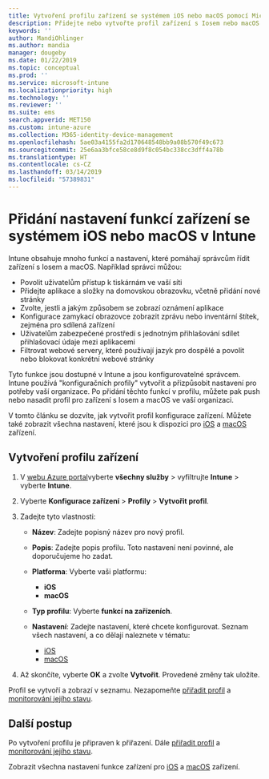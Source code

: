 ```yaml
---
title: Vytvoření profilu zařízení se systémem iOS nebo macOS pomocí Microsoft Intune – Azure | Microsoft Docs
description: Přidejte nebo vytvořte profil zařízení s Iosem nebo macOS a pak nakonfigurujte nastavení pro AirPrint, rozložení domovské obrazovky, oznámení aplikací, sdílené zařízení, jednotné přihlašování a nastavení filtru webového obsahu v Microsoft Intune.
keywords: ''
author: MandiOhlinger
ms.author: mandia
manager: dougeby
ms.date: 01/22/2019
ms.topic: conceptual
ms.prod: ''
ms.service: microsoft-intune
ms.localizationpriority: high
ms.technology: ''
ms.reviewer: ''
ms.suite: ems
search.appverid: MET150
ms.custom: intune-azure
ms.collection: M365-identity-device-management
ms.openlocfilehash: 5ae03a4155fa2d170648548bb9a08b570f49c673
ms.sourcegitcommit: 25e6aa3bfce58ce8d9f8c054bc338cc3dff4a78b
ms.translationtype: HT
ms.contentlocale: cs-CZ
ms.lasthandoff: 03/14/2019
ms.locfileid: "57389831"
---
```

# <a name="add-ios-or-macos-device-feature-settings-in-intune"></a>Přidání nastavení funkcí zařízení se systémem iOS nebo macOS v Intune

Intune obsahuje mnoho funkcí a nastavení, které pomáhají správcům řídit zařízení s Iosem a macOS. Například správci můžou:

- Povolit uživatelům přístup k tiskárnám ve vaší síti
- Přidejte aplikace a složky na domovskou obrazovku, včetně přidání nové stránky
- Zvolte, jestli a jakým způsobem se zobrazí oznámení aplikace
- Konfigurace zamykací obrazovce zobrazit zprávu nebo inventární štítek, zejména pro sdílená zařízení
- Uživatelům zabezpečené prostředí s jednotným přihlašování sdílet přihlašovací údaje mezi aplikacemi
- Filtrovat webové servery, které používají jazyk pro dospělé a povolit nebo blokovat konkrétní webové stránky

Tyto funkce jsou dostupné v Intune a jsou konfigurovatelné správcem. Intune používá "konfiguračních profily" vytvořit a přizpůsobit nastavení pro potřeby vaší organizace. Po přidání těchto funkcí v profilu, můžete pak push nebo nasadit profil pro zařízení s Iosem a macOS ve vaší organizaci.

V tomto článku se dozvíte, jak vytvořit profil konfigurace zařízení. Můžete také zobrazit všechna nastavení, které jsou k dispozici pro [iOS](ios-device-features-settings.md) a [macOS](macos-device-features-settings.md) zařízení.

## <a name="create-a-device-profile"></a>Vytvoření profilu zařízení

1. V [webu Azure portal](https://portal.azure.com)vyberte **všechny služby** > vyfiltrujte **Intune** > vyberte **Intune**.
2. Vyberte **Konfigurace zařízení** > **Profily** > **Vytvořit profil**.
3. Zadejte tyto vlastnosti:

    - **Název**: Zadejte popisný název pro nový profil.
    - **Popis**: Zadejte popis profilu. Toto nastavení není povinné, ale doporučujeme ho zadat.
    - **Platforma**: Vyberte vaši platformu:
        - **iOS**
        - **macOS**
    - **Typ profilu**: Vyberte **funkcí na zařízeních**.
    - **Nastavení**: Zadejte nastavení, které chcete konfigurovat. Seznam všech nastavení, a co dělají naleznete v tématu:

        - [iOS](ios-device-features-settings.md)
        - [macOS](macos-device-features-settings.md)

4. Až skončíte, vyberte **OK** a zvolte **Vytvořit**. Provedené změny tak uložíte.

Profil se vytvoří a zobrazí v seznamu. Nezapomeňte [přiřadit profil](device-profile-assign.md) a [monitorování jejího stavu](device-profile-monitor.md).

## <a name="next-steps"></a>Další postup

Po vytvoření profilu je připraven k přiřazení. Dále [přiřadit profil](device-profile-assign.md) a [monitorování jejího stavu](device-profile-monitor.md).

Zobrazit všechna nastavení funkce zařízení pro [iOS](ios-device-features-settings.md) a [macOS](macos-device-features-settings.md) zařízení.
